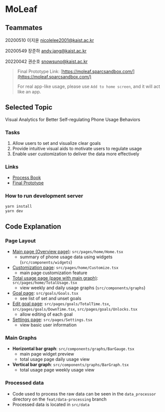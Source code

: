 # MoLeaf

## Teammates

20200510 이지윤 nicolelee2001@kaist.ac.kr

20200549 장준하 andy.jang@kaist.ac.kr

20220042 권순호 snowsuno@kaist.ac.kr

> Final Prototype Link: [https://moleaf.sparcsandbox.com/](https://moleaf.sparcsandbox.com/)
> 
> For real app-like usage, please use `Add to home screen`, and it will act like an app.

## Selected Topic

Visual Analytics for Better Self-regulating Phone Usage Behaviors

### Tasks

1. Allow users to set and visualize clear goals
2. Provide intuitive visual aids to motivate users to regulate usage
3. Enable user customization to deliver the data more effectively

### Links

- [Process Book](https://docs.google.com/presentation/d/1-JtEbmjFuFBJG91VrgiLuUFtJZL5uprzzzDAyeCCJ1E/edit?usp=sharing)
- [Final Prototype](https://moleaf.sparcsandbox.com/)

### How to run development server
```bash
yarn install
yarn dev
```

## Code Explanation

### Page Layout

- [Main page (Overview page)](https://moleaf.sparcsandbox.com/): `src/pages/home/Home.tsx`
  - summary of phone usage data using widgets (`src/components/widgets`)
- [Customization page](https://moleaf.sparcsandbox.com/customize): `src/pages/home/Customize.tsx`
  - main page customization feature
- [Total usage page (page with main graph)](https://moleaf.sparcsandbox.com/total): `src/pages/home/TotalUsage.tsx`
  - view weekly and daily usage graphs (`src/components/graphs`)
- [Goal page](https://moleaf.sparcsandbox.com/goals): `src/goals/Goals.tsx`
  - see list of set and unset goals
- [Edit goal page](https://moleaf.sparcsandbox.com/goals/totaltime): `src/pages/goals/TotalTime.tsx`, `src/pages/goals/DownTime.tsx`, `src/pages/goals/Unlocks.tsx`
  - allow editing of each goal
- [Settings page](https://moleaf.sparcsandbox.com/settings): `src/pages/Settings.tsx`
  - view basic user information

### Main Graphs

- **Horizontal bar graph**: `src/components/graphs/BarGauge.tsx`
  - main page widget preview
  - total usage page daily usage view
- **Vertical bar graph**: `src/components/graphs/BarGraph.tsx`
  - total usage page weekly usage view

### Processed data

- Code used to process the raw data can be seen in the `data_processor` directory on the `feat/data-processing` branch
- Processed data is located in `src/data`
